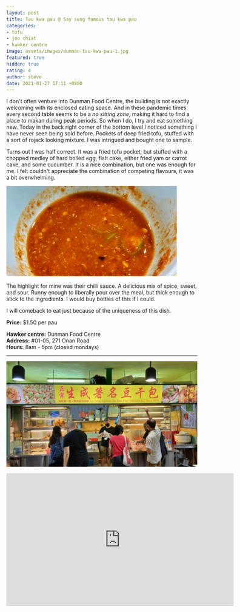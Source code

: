 ```yaml
---
layout: post
title: Tau kwa pau @ Say seng famous tau kwa pau
categories:
- tofu
- joo chiat
- hawker centre
image: assets/images/dunman-tau-kwa-pau-1.jpg
featured: true
hidden: true
rating: 4
author: steve
date: 2021-01-27 17:11 +0800
---
```

I don't often venture into Dunman Food Centre, the building is not exactly welcoming with its enclosed eating space. And in these pandemic times every second table seems to be a *no sitting zone*, making it hard to find a place to makan during peak periods. So when I do, I try and eat something new. Today in the back right corner of the bottom level I noticed something I have never seen being sold before. Pockets of deep fried tofu, stuffed with a sort of rojack looking mixture. I was intrigued and bought one to sample.

Turns out I was half correct. It was a fried tofu pocket, but stuffed with a chopped medley of hard boiled egg, fish cake, either fried yam or carrot cake, and some cucumber. It is a nice combination, but one was enough for me. I felt couldn't appreciate the combination of competing flavours, it was a bit overwhelming.

![Chilli sauce](/assets/images/dunman-tau-kwa-pau-2.jpg "Chilli sauce")

The highlight for mine was their chilli sauce. A delicious mix of spice, sweet, and sour. Runny enough to liberally pour over the meal, but thick enough to stick to the ingredients. I would buy bottles of this if I could.

I will comeback to eat just because of the uniqueness of this dish.

**Price:** $1.50 per pau

**Hawker centre:** Dunman Food Centre  
**Address:** #01-05, 271 Onan Road  
**Hours:** 8am - 5pm (closed mondays)  

***  

![Say seng famous tau kwa pau](/assets/images/dunman-tau-kwa-pau-3.jpg "Say seng famous tau kwa pau")

<iframe src="https://www.google.com/maps/embed?pb=!1m18!1m12!1m3!1d3988.7764317710585!2d103.89963991453851!3d1.309426599044971!2m3!1f0!2f0!3f0!3m2!1i1024!2i768!4f13.1!3m3!1m2!1s0x31da1812889a158d%3A0xb1918b165ae78e42!2sDunman%20Food%20Centre!5e0!3m2!1sen!2ssg!4v1611287780650!5m2!1sen!2ssg" width="600" height="350" frameborder="0" style="border:0;" allowfullscreen="" aria-hidden="false" tabindex="0"></iframe>